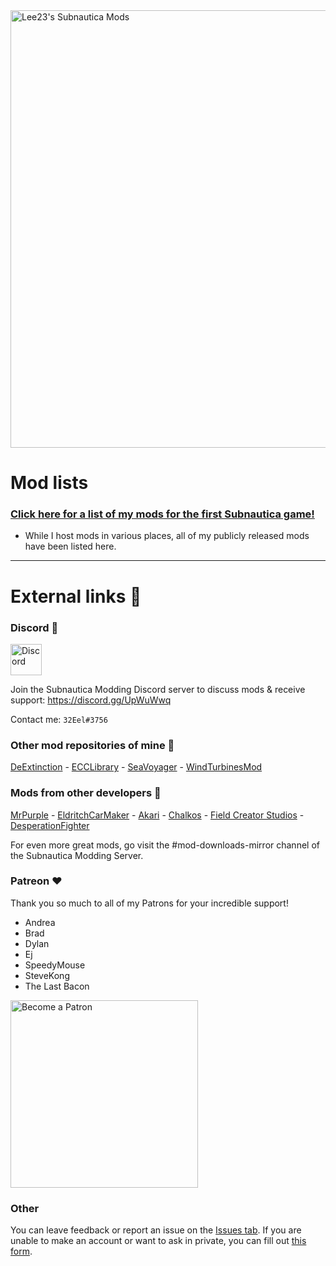 <div>
  <img src="https://github.com/LeeTwentyThree/Lee23-SubnauticaMods/raw/main/Downloads/Images/MainPageHeader.png" width=700px alt="Lee23's Subnautica Mods">
</div>

# Mod lists

### [Click here for a list of my mods for the first Subnautica game!](https://github.com/LeeTwentyThree/Lee23-SubnauticaMods/blob/main/Downloads/DownloadPages/ModDownloads-Subnautica.md)
- While I host mods in various places, all of my publicly released mods have been listed here.

---

# External links 🔗

### Discord 💬

<div>
  <img src="https://github.com/LeeTwentyThree/Lee23-SubnauticaMods/raw/main/Downloads/Images/Discord.png" alt="Discord" width=50px>
</div>

Join the Subnautica Modding Discord server to discuss mods & receive support: https://discord.gg/UpWuWwq

Contact me: `32Eel#3756`

### Other mod repositories of mine 🧰

[DeExtinction](https://github.com/LeeTwentyThree/DeExtinction) - [ECCLibrary](https://github.com/LeeTwentyThree/ECCLibrary) - [SeaVoyager](https://github.com/LeeTwentyThree/SeaVoyagerMod) - [WindTurbinesMod](https://github.com/LeeTwentyThree/WindTurbinesMod)

### Mods from other developers 🔧

[MrPurple](https://github.com/MrPurple6411/MrPurple6411-Subnautica-Mods/releases) - [EldritchCarMaker](https://github.com/EldritchCarMaker/My-Subnautica-Mods/blob/main/README.md) - [Akari](https://github.com/Slothy-lol/AkarisSubnauticaMods/releases/tag/Mods) - [Chalkos](https://github.com/chalkos/Chalkos-Subnautica-Mods/blob/main/README.md) - [Field Creator Studios](http://fcstudioshub.com/subnautica) - [DesperationFighter](https://github.com/desperationfighter/Desperationfighter-SubnauticaMods/releases)

For even more great mods, go visit the #mod-downloads-mirror channel of the Subnautica Modding Server.

### Patreon ❤️

Thank you so much to all of my Patrons for your incredible support!

- Andrea
- Brad
- Dylan
- Ej
- SpeedyMouse
- SteveKong
- The Last Bacon

<div>
  <a href="https://patreon.com/user?u=71441969&utm_medium=clipboard_copy&utm_source=copyLink&utm_campaign=creatorshare_creator">
    <img src="https://github.com/LeeTwentyThree/Lee23-SubnauticaMods/raw/main/Downloads/Images/PatreonImage.png" width=300px alt="Become a Patron">
  </a>
</div>

### Other

You can leave feedback or report an issue on the [Issues tab](https://github.com/LeeTwentyThree/Lee23-SubnauticaMods/issues). If you are unable to make an account or want to ask in private, you can fill out [this form](https://forms.gle/MAa7Kovx6CRodsd77).

